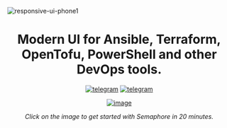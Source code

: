 ![responsive-ui-phone1](https://user-images.githubusercontent.com/914224/134777345-8789d9e4-ff0d-439c-b80e-ddc56b74fcee.png)

<div align="center">

  # Modern UI for Ansible, Terraform, OpenTofu, PowerShell and other DevOps tools.
  
  [![telegram](https://img.shields.io/badge/discord_community-skyblue?style=for-the-badge&logo=discord)](https://discord.gg/5R6k7hNGcH) 
  [![telegram](https://img.shields.io/badge/youtube_channel-red?style=for-the-badge&logo=youtube)](https://www.youtube.com/@semaphoreui) 

  [![image](https://github.com/user-attachments/assets/6252201b-0efe-4d3a-b13a-b1e22dc90e45)](https://youtu.be/NyOSoLn5T5U?si=cBGt14POtfmi0Wpk)

  *Click on the image to get started with Semaphore in 20 minutes.*
</div>
  

